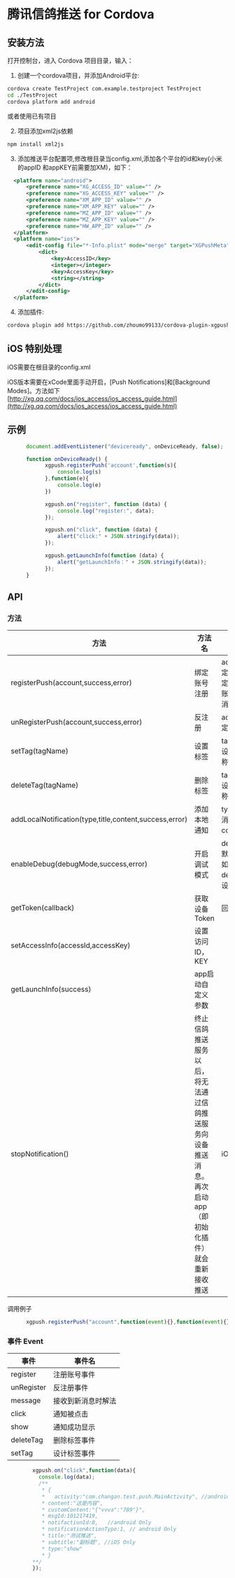 # 腾讯信鸽推送 for Cordova

## 安装方法

打开控制台，进入 Cordova 项目目录，输入：


1. 创建一个cordova项目，并添加Android平台:

  ```sh
  cordova create TestProject com.example.testproject TestProject
  cd ./TestProject
  cordova platform add android
  ```
  或者使用已有项目

2. 项目添加xml2js依赖

  ```sh
  npm install xml2js
  ```

3. 添加推送平台配置项,修改根目录当config.xml,添加各个平台的id和key(小米的appID 和appKEY前需要加XM)，如下：
  ```xml
    <platform name="android">
        <preference name="XG_ACCESS_ID" value="" />
        <preference name="XG_ACCESS_KEY" value="" />
        <preference name="XM_APP_ID" value="" />
        <preference name="XM_APP_KEY" value="" />
        <preference name="MZ_APP_ID" value="" />
        <preference name="MZ_APP_KEY" value="" />
        <preference name="HW_APP_ID" value="" />
    </platform>
    <platform name="ios">
        <edit-config file="*-Info.plist" mode="merge" target="XGPushMeta">
            <dict>
                <key>AccessID</key>
                <integer></integer>
                <key>AccessKey</key>
                <string></string>
            </dict>
        </edit-config>
    </platform>
  ```

4. 添加插件:

  ```sh
  cordova plugin add https://github.com/zhoumo99133/cordova-plugin-xgpush.git
  ```

## iOS 特别处理

iOS需要在根目录的config.xml

iOS版本需要在xCode里面手动开启，[Push Notifications]和[Background Modes]。方法如下
[http://xg.qq.com/docs/ios_access/ios_access_guide.html](http://xg.qq.com/docs/ios_access/ios_access_guide.html)



## 示例
```js
      document.addEventListener("deviceready", onDeviceReady, false);

      function onDeviceReady() {
            xgpush.registerPush('account',function(s){
                console.log(s)
            },function(e){
                console.log(e)
            })

            xgpush.on("register", function (data) {
                console.log("register:", data);
            });

            xgpush.on("click", function (data) {
                alert("click:" + JSON.stringify(data));
            });

            xgpush.getLaunchInfo(function (data) {
                alert("getLaunchInfo：" + JSON.stringify(data));
            }); 
      }
```
## API

### 方法

方法|方法名|参数说明|成功回调|失败回调
------------------------------------|------------------|---------------------------------------------------|--------|--------
registerPush(account,success,error) | 绑定账号注册     | account：绑定的账号，绑定后可以针对账号发送推送消息|{data:"设备的token"}|{data:"",code:"",message:""} //android Only
unRegisterPush(account,success,error)       | 反注册           |account：绑定的账号|{flag:0}|{flag:0}
setTag(tagName)       | 设置标签         | tagName：待设置的标签名称
deleteTag(tagName)    | 删除标签         | tagName：待设置的标签名称
addLocalNotification(type,title,content,success,error) | 添加本地通知| type:1通知，2消息 title:标题 content:内容
enableDebug(debugMode,success,error)| 开启调试模式     |  debugMode：默认为false。如果要开启debug日志，设为true
getToken(callback)                  |  获取设备Token   |回调|设备的token|
setAccessInfo(accessId,accessKey)   | 设置访问ID，KEY  |
getLaunchInfo(success)              | app启动自定义参数| |返回的数据与click事件返回的一样
stopNotification()|终止信鸽推送服务以后，将无法通过信鸽推送服务向设备推送消息。再次启动app（即初始化插件）就会重新接收推送|iOS noly|

调用例子
```js
      xgpush.registerPush("account",function(event){},function(event){});
```

### 事件 Event

事件 |  事件名  | 
------------|---------------------|
register    |  注册账号事件       | 
unRegister  | 反注册事件          |
message     | 接收到新消息时解法  |
click       | 通知被点击          |
show        | 通知成功显示        |
deleteTag   | 删除标签事件        |
setTag      | 设计标签事件        |

```js
        xgpush.on("click",function(data){
          console.log(data);
          /**
           * {
           *   activity:"com.changan.test.push.MainActivity", //android Only
           * content:"这是内容",
           * customContent:"{"vvva":"789"}",
           * msgId:101217419,
           * notifactionId:0,   //android Only
           * notificationActionType:1, // android Only
           * title:"测试推送",
           * subtitle:"副标题", //iOS Only
           * type:"show"
           * }
        **/
        });
```
